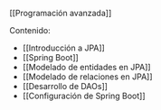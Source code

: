 [[Programación avanzada]]

Contenido:
+ [[Introducción a JPA]]
+ [[Spring Boot]]
+ [[Modelado de entidades en JPA]]
+ [[Modelado de relaciones en JPA]]
+ [[Desarrollo de DAOs]]
+ [[Configuración de Spring Boot]]